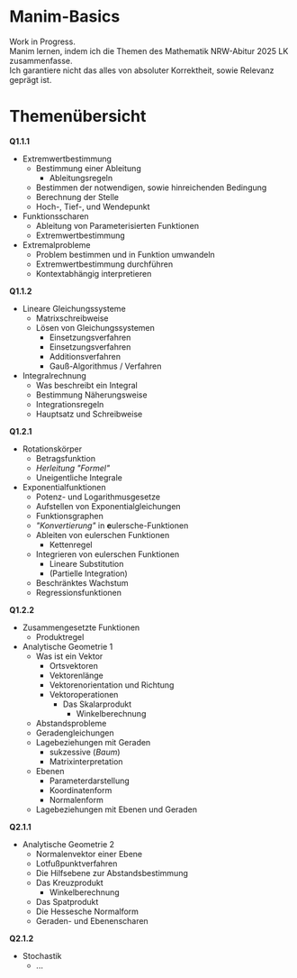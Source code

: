 # Manim-Basics
Work in Progress. <br>
Manim lernen, indem ich die Themen des Mathematik NRW-Abitur 2025 LK zusammenfasse. <br>
Ich garantiere nicht das alles von absoluter Korrektheit, sowie Relevanz geprägt ist. <br>

# Themenübersicht

  **Q1.1.1**
  - Extremwertbestimmung
    - Bestimmung einer Ableitung
        - Ableitungsregeln
    - Bestimmen der notwendigen, sowie hinreichenden Bedingung
    - Berechnung der Stelle
    - Hoch-, Tief-, und Wendepunkt
  - Funktionsscharen
    - Ableitung von Parameterisierten Funktionen
    - Extremwertbestimmung
  - Extremalprobleme
    - Problem bestimmen und in Funktion umwandeln
    - Extremwertbestimmung durchführen
    - Kontextabhängig interpretieren

  **Q1.1.2**
  - Lineare Gleichungssysteme
    - Matrixschreibweise
    - Lösen von Gleichungssystemen
      - Einsetzungsverfahren
      - Einsetzungsverfahren
      - Additionsverfahren
      - Gauß-Algorithmus / Verfahren
  - Integralrechnung
    - Was beschreibt ein Integral
    - Bestimmung Näherungsweise
    - Integrationsregeln
    - Hauptsatz und Schreibweise
   
  **Q1.2.1**
  - Rotationskörper
    - Betragsfunktion
    - _Herleitung "Formel"_
    - Uneigentliche Integrale
  - Exponentialfunktionen
    - Potenz- und Logarithmusgesetze
    - Aufstellen von Exponentialgleichungen
    - Funktionsgraphen
    - _"Konvertierung"_ in **e**ulersche-Funktionen
    - Ableiten von eulerschen Funktionen
      - Kettenregel
    - Integrieren von eulerschen Funktionen
      - Lineare Substitution
      - (Partielle Integration)
    - Beschränktes Wachstum
    - Regressionsfunktionen

  **Q1.2.2**
  - Zusammengesetzte Funktionen
    - Produktregel
  - Analytische Geometrie 1
    - Was ist ein Vektor
      - Ortsvektoren
      - Vektorenlänge
      - Vektorenorientation und Richtung
      - Vektoroperationen
        - Das Skalarprodukt
          - Winkelberechnung
    - Abstandsprobleme
    - Geradengleichungen
    - Lagebeziehungen mit Geraden
      - sukzessive (_Baum_)
      - Matrixinterpretation
    - Ebenen
      - Parameterdarstellung
      - Koordinatenform
      - Normalenform
    - Lagebeziehungen mit Ebenen und Geraden
   
  **Q2.1.1**
  - Analytische Geometrie 2
    - Normalenvektor einer Ebene
    - Lotfußpunktverfahren
    - Die Hilfsebene zur Abstandsbestimmung
    - Das Kreuzprodukt
      - Winkelberechnung
    - Das Spatprodukt
    - Die Hessesche Normalform
    - Geraden- und Ebenenscharen

  **Q2.1.2**
  - Stochastik
    - ...
